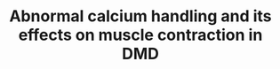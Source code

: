 ---
annotations:
- id: PW:0001169
  parent: regulatory pathway
  type: Pathway Ontology
  value: altered calcium/calcium-mediated signaling pathway
- id: PW:0000013
  parent: disease pathway
  type: Pathway Ontology
  value: disease pathway
- id: DOID:11723
  parent: genetic disease
  type: Disease Ontology
  value: Duchenne muscular dystrophy
- id: DOID:913
  type: Disease Ontology
  value: atrophic muscular disease
- id: PW:0002340
  parent: disease pathway
  type: Pathway Ontology
  value: muscular disease pathway
- id: DOID:0080000
  type: Disease Ontology
  value: muscular disease
authors:
- MCJ8
- Jmillanacosta
- Egonw
communities:
- Diseases
- RareDiseases
description: Abnormal calcium handling and its effects on muscle contraction in DMD
last-edited: 2023-05-01
organisms:
- Homo sapiens
redirect_from:
- /index.php/Pathway:WP5343
- /instance/WP5343
- /instance/WP5343_r126005
revision: r126005
schema-jsonld:
- '@context': https://schema.org/
  '@id': https://wikipathways.github.io/pathways/WP5343.html
  '@type': Dataset
  creator:
    '@type': Organization
    name: WikiPathways
  description: Abnormal calcium handling and its effects on muscle contraction in
    DMD
  keywords:
  - CASQ 1
  - Ca2+
  - Calpain 3
  - Dystrobrevin alpha
  - Dystroglycan 1
  - Dystrophin
  - IP3R
  - Phospholipase A2
  - Platelet activating factor
  - RyR 1
  - SERCA 1
  - Sarcospan
  - Syntrophin beta-1
  - Triadin
  - Troponin C
  - Voltage gated Ca2+ channel
  - alpha sarcoglycan
  - leukotrienes
  - lysophospholipids
  - prostaglandins
  license: CC0
  name: Abnormal calcium handling and its effects on muscle contraction in DMD
seo: CreativeWork
title: Abnormal calcium handling and its effects on muscle contraction in DMD
wpid: WP5343
---